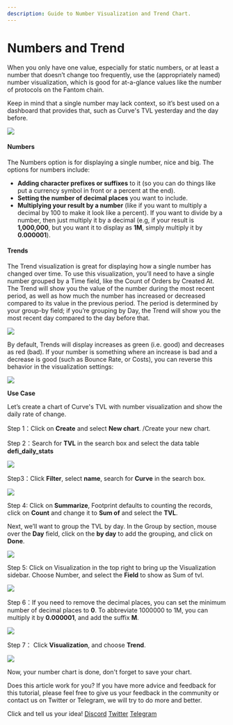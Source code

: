 ```yaml
---
description: Guide to Number Visualization and Trend Chart.
---
```


# Numbers and Trend

When you only have one value, especially for static numbers, or at least a number that doesn’t change too frequently, use the (appropriately named) number visualization, which is good for at-a-glance values like the number of protocols on the Fantom chain.

Keep in mind that a single number may lack context, so it’s best used on a dashboard that provides that, such as Curve's TVL yesterday and the day before.

![](<../../.gitbook/assets/0 (3) (1)>)

#### **Numbers** <a href="#_kxwvyl9xtjdb" id="_kxwvyl9xtjdb"></a>

The Numbers option is for displaying a single number, nice and big. The options for numbers include:

* **Adding character prefixes or suffixes** to it (so you can do things like put a currency symbol in front or a percent at the end).
* **Setting the number of decimal places** you want to include.
* **Multiplying your result by a number** (like if you want to multiply a decimal by 100 to make it look like a percent). If you want to divide by a number, then just multiply it by a decimal (e.g, if your result is **1,000,000**, but you want it to display as **1M**, simply multiply it by **0.000001**).

#### **Trends** <a href="#_zhxtoul1wlqo" id="_zhxtoul1wlqo"></a>

The Trend visualization is great for displaying how a single number has changed over time. To use this visualization, you’ll need to have a single number grouped by a Time field, like the Count of Orders by Created At. The Trend will show you the value of the number during the most recent period, as well as how much the number has increased or decreased compared to its value in the previous period. The period is determined by your group-by field; if you’re grouping by Day, the Trend will show you the most recent day compared to the day before that.

![](<../../.gitbook/assets/1 (4) (1) (1)>)

By default, Trends will display increases as green (i.e. good) and decreases as red (bad). If your number is something where an increase is bad and a decrease is good (such as Bounce Rate, or Costs), you can reverse this behavior in the visualization settings:

![](<../../.gitbook/assets/2 (4)>)

**Use Case**

Let’s create a chart of Curve's TVL with number visualization and show the daily rate of change.

Step 1：Click on **Create** and select **New chart**. /Create your new chart.

Step 2：Search for **TVL** in the search box and select the data table **defi\_daily\_stats**

![](<../../.gitbook/assets/3 (4) (1) (1)>)

Step3：Click **Filter**, select **name**, search for **Curve** in the search box.

![](<../../.gitbook/assets/4 (2) (1)>)

Step 4: Click on **Summarize**, Footprint defaults to counting the records, click on **Count** and change it to **Sum of** and select the **TVL**.

Next, we’ll want to group the TVL by day. In the Group by section, mouse over the **Day** field, click on the **by day** to add the grouping, and click on **Done**.

![](<../../.gitbook/assets/5 (1) (1) (1) (1)>)

Step 5: Click on Visualization in the top right to bring up the Visualization sidebar. Choose Number, and select the **Field** to show as Sum of tvl.

![](<../../.gitbook/assets/6 (2) (1) (1) (1)>)

Step 6：If you need to remove the decimal places, you can set the minimum number of decimal places to **0**. To abbreviate 1000000 to 1M, you can multiply it by **0.000001**, and add the suffix **M**.

![](<../../.gitbook/assets/7 (1) (1) (1)>)

Step 7： Click **Visualization**, and choose **Trend**.

![](<../../.gitbook/assets/8 (1) (1)>)

Now, your number chart is done, don't forget to save your chart.

Does this article work for you? If you have more advice and feedback for this tutorial, please feel free to give us your feedback in the community or contact us on Twitter or Telegram, we will try to do more and better.&#x20;

Click and tell us your idea! [Discord](https://discord.com/invite/3HYaR6USM7) [Twitter](https://twitter.com/Footprint\_DeFi) [Telegram](https://t.me/joinchat/4-ocuURAr2thODFh)
